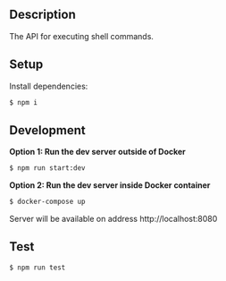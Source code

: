 ## Description

The API for executing shell commands.

## Setup

Install dependencies:

```bash
$ npm i
```

## Development

**Option 1: Run the dev server outside of Docker**

```bash
$ npm run start:dev
```

**Option 2: Run the dev server inside Docker container**

```bash
$ docker-compose up
```

Server will be available on address http://localhost:8080

## Test

```bash
$ npm run test
```
